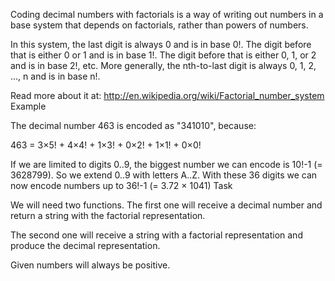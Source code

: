 Coding decimal numbers with factorials is a way of writing out numbers in a base system that depends on factorials, rather than powers of numbers.

In this system, the last digit is always 0 and is in base 0!. The digit before that is either 0 or 1 and is in base 1!. The digit before that is either 0, 1, or 2 and is in base 2!, etc. More generally, the nth-to-last digit is always 0, 1, 2, ..., n and is in base n!.

Read more about it at: http://en.wikipedia.org/wiki/Factorial_number_system
Example

The decimal number 463 is encoded as "341010", because:

463 = 3×5! + 4×4! + 1×3! + 0×2! + 1×1! + 0×0!

If we are limited to digits 0..9, the biggest number we can encode is 10!-1 (= 3628799). So we extend 0..9 with letters A..Z. With these 36 digits we can now encode numbers up to 36!-1 (= 3.72 × 1041)
Task

We will need two functions. The first one will receive a decimal number and return a string with the factorial representation.

The second one will receive a string with a factorial representation and produce the decimal representation.

Given numbers will always be positive.
